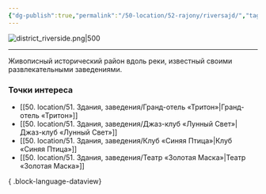 ```yaml
---
{"dg-publish":true,"permalink":"/50-location/52-rajony/riversajd/","tags":["локация/район"]}
---
```


![district_riverside.png|500](/img/user/90.%20files/district_riverside.png)
***
Живописный исторический район вдоль реки, известный своими развлекательными заведениями. 
### Точки интереса
- [[50. location/51. Здания, заведения/Гранд-отель «Тритон»\|Гранд-отель «Тритон»]]
- [[50. location/51. Здания, заведения/Джаз-клуб «Лунный Свет»\|Джаз-клуб «Лунный Свет»]]
- [[50. location/51. Здания, заведения/Клуб «Синяя Птица»\|Клуб «Синяя Птица»]]
- [[50. location/51. Здания, заведения/Театр «Золотая Маска»\|Театр «Золотая Маска»]]

{ .block-language-dataview}

